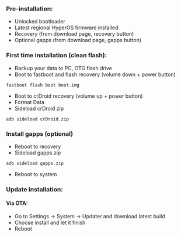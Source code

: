 ### Pre-installation:

* Unlocked bootloader
* Latest regional HyperOS firmware installed
* Recovery (from download page, recovery button)
* Optional gapps (from download page, gapps button)

### First time installation (clean flash):

* Backup your data to PC, OTG flash drive
* Boot to fastboot and flash recovery (volume down + power button)

```
fastboot flash boot boot.img
```

* Boot to crDroid recovery (volume up + power button)
* Format Data
* Sideload crDroid zip

```
adb sideload crDroid.zip
```

### Install gapps (optional)
* Reboot to recovery
* Sideload gapps.zip

```
adb sideload gapps.zip
```

* Reboot to system

### Update installation:
#### Via OTA:

* Go to Settings -> System -> Updater and download latest build
* Choose install and let it finish
* Reboot
